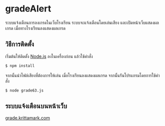 # gradeAlert

ระบบแจ้งเตือนการลงเกรดในเว็บโรงเรียน
ระบบจะแจ้งเตือนโดยเล่นเสียง และเปิดหน้าเว็บแสดงผลเกรด เมื่อทางโรงเรียนลงแสดงผลเกรด

## วิธีการติดตั้ง
เริ่มต้นให้ติดตั้ง [Node.js](https://nodejs.org/en/download/) ลงในเครื่องก่อน แล้วใช้คำสั่ง
```sh
$ npm install
```
จากนั้นนำไฟล์เสียงที่ต้องการให้เล่น เมื่อโรงเรียนลงแสดงผลเกรด จากนั้นรันโปรแกรมโดยการใช้คำสั่ง
```sh
$ node grade63.js
```

## ระบบแจ้งเตือนบนหน้าเว็บ
[grade.krittamark.com](http://grade.krittamark.com/)

